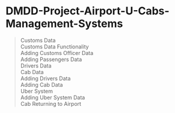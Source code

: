 # DMDD-Project-Airport-U-Cabs-Management-Systems
> Customs Data\
> Customs Data Functionality\
> Adding Customs Officer Data\
> Adding Passengers Data\
> Drivers Data\
> Cab Data\
> Adding Drivers Data\
> Adding Cab Data\
> Uber System\
> Adding Uber System Data\
> Cab Returning to Airport
